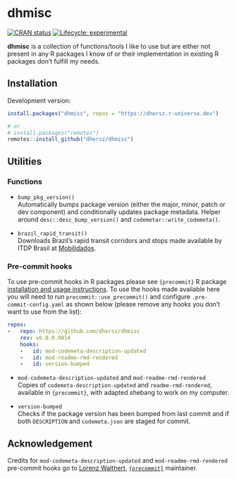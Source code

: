 
# dhmisc

[![CRAN
status](https://www.r-pkg.org/badges/version/dhmisc)](https://CRAN.R-project.org/package=dhmisc)
[![Lifecycle:
experimental](https://img.shields.io/badge/lifecycle-experimental-orange.svg)](https://www.tidyverse.org/lifecycle/#experimental)

**dhmisc** is a collection of functions/tools I like to use but are
either not present in any R packages I know of or their implementation
in existing R packages don’t fulfill my needs.

## Installation

Development version:

``` r
install.packages("dhmisc", repos = "https://dhersz.r-universe.dev")

# or
# install.packages("remotes")
remotes::install_github("dhersz/dhmisc")
```

## Utilities

### Functions

-   `bump_pkg_version()`  
    Automatically bumps package version (either the major, minor, patch
    or dev component) and conditionally updates package metadata. Helper
    around `desc::desc_bump_version()` and
    `codemetar::write_codemeta()`.

-   `brazil_rapid_transit()`  
    Downloads Brazil’s rapid transit corridors and stops made available
    by ITDP Brasil at
    [Mobilidados](https://mobilidados.org.br/map-of-rapid-transit-in-brazil).

### Pre-commit hooks

To use pre-commit hooks in R packages please see `{precommit}` R package
[installation and usage
instructions](https://github.com/lorenzwalthert/precommit#installation).
To use the hooks made available here you will need to run
`precommit::use_precommit()` and configure `.pre-commit-config.yaml` as
shown below (please remove any hooks you don’t want to use from the
list):

``` yaml
repos:
-   repo: https://github.com/dhersz/dhmisc
    rev: v0.0.0.9014
    hooks:
    -   id: mod-codemeta-description-updated
    -   id: mod-readme-rmd-rendered
    -   id: version-bumped
```

-   `mod-codemeta-description-updated` and `mod-readme-rmd-rendered`  
    Copies of `codemeta-description-updated` and `readme-rmd-rendered`,
    available in `{precommit}`, with adapted shebang to work on my
    computer.

-   `version-bumped`  
    Checks if the package version has been bumped from last commit and
    if both `DESCRIPTION` and `codemeta.json` are staged for commit.

## Acknowledgement

Credits for `mod-codemeta-description-updated` and
`mod-readme-rmd-rendered` pre-commit hooks go to [Lorenz
Walthert](https://github.com/lorenzwalthert),
[`{precommit}`](https://github.com/lorenzwalthert/precommit) maintainer.
